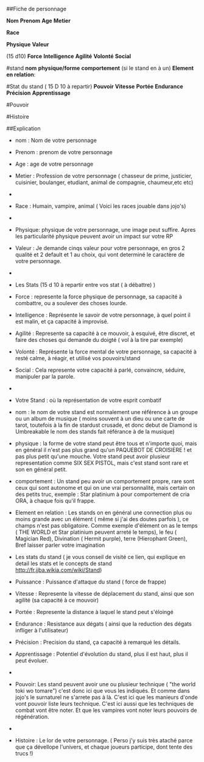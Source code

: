 ##Fiche de personnage

**Nom**
**Prenom**
**Age**
**Metier**

**Race**

**Physique**
**Valeur**


(15 d10)
**Force**
**Intelligence**
**Agilité**
**Volonté**
**Social**

#stand
**nom**
**physique/forme**
**comportement** (si le stand en à un)
**Element en relation**:


#Stat du stand ( 15 D 10 à repartir)
**Pouvoir**
**Vitesse**
**Portée**
**Endurance**
**Précision**
**Apprentissage**

#Pouvoir

#Histoire



##Explication

* nom : Nom de votre personnage
* Prenom : prenom de votre personnage
* Age : age de votre personnage
* Metier : Profession de votre personnage ( chasseur de prime, justicier, cuisinier, boulanger, etudiant, animal de compagnie, chaumeur,etc etc)
* 
* Race : Humain, vampire, animal ( Voici les races jouable dans jojo's)
* 
* Physique: physique de votre personnage, une image peut suffire. Apres les particularité physique peuvent avoir un impact sur votre RP
* Valeur : Je demande cinqs valeur pour votre personnage, en gros 2 qualité et 2 default et 1 au choix, qui vont determiné le caractère de votre personnage.
* 
* Les Stats (15 d 10 à repartir entre vos stat ( à débattre) )
* Force : represente la force physique de personnage, sa capacité à combattre, ou a soulever des choses lourde.
* Intelligence : Représente le savoir de votre personnage, à quel point il est malin, et ça capacité à improvisé.
* Agilité : Represente sa capacité à ce mouvoir, à esquivé, être discret, et faire des choses qui demande du doigté ( vol à la tire par exemple)
* Volonté : Représente la force mental de votre personnage, sa capacité à resté calme, à réagir, et utilisé vos pouvoirs/stand
* Social : Cela represente votre capacité à parlé, convaincre, séduire, manipuler par la parole.
* 
* Votre Stand : où la représentation de votre esprit combatif
* nom : le nom de votre stand est normalement une référence à un groupe ou un album de musique ( moins souvent à un dieu ou une carte de tarot, toutefois à la fin de stardust crusade, et donc debut de Diamond is Umbreakable le nom des stands fait référance à de la musique)
* physique : la forme de votre stand peut être tous et n'importe quoi, mais en général il n'est pas plus grand qu'un PAQUEBOT DE CROISIERE ! et pas plus petit qu'une mouche. Votre stand peut avoir plusieur representation comme SIX SEX PISTOL, mais c'est stand sont rare et son en général petit.
* comportement : Un stand peu avoir un comportement propre, rare sont ceux qui sont autonome et qui on une vrai personnalité, mais certain on des petits truc, exemple : Star platinium à pour comportement de cria ORA, à chaque fois qu'il frappe.
* Element en relation : Les stands on en général une connection plus ou moins grande avec un élément ( même si j'ai des doutes parfois ), ce champs n'est pas obligatoire. Comme exemple d'élément on as le temps ( THE WORLD et Star platinium peuvent arreté le temps), le feu ( Magician Red), Divination ( Hermit purple), terre (Hierophant Green), Bref laisser parler votre imagination


* Les stats du stand ( je vous conseil de visité ce lien, qui explique en detail les stats et le concepts de stand http://fr.jjba.wikia.com/wiki/Stand)
* Puissance : Puissance d'attaque du stand ( force de frappe)
* Vitesse : Represente la vitesse de déplacement du stand, ainsi que son agilité (sa capacité à ce mouvoir)
* Portée : Represente la distance à laquel le stand peut s'éloingé
* Endurance : Resistance aux dégats ( ainsi que la reduction des dégats infliger à l'utilisateur)
* Précision : Precision du stand, ça capacité à remarqué les détails.
* Apprentissage : Potentiel d'évolution du stand, plus il est haut, plus il peut évoluer.

* 
* Pouvoir: Les stand peuvent avoir une ou plusieur technique ( "the world toki wo tomare") c'est donc ici que vous les indiqués. Et comme dans jojo's le surnaturel ne s'arrete pas à là. C'est ici que les manieurs d'onde vont pouvoir liste leurs technique. C'est ici aussi que les techniques de combat vont être noter. Et que les vampires vont noter leurs pouvoirs de régénération.
* 
* Histoire : Le lor de votre personnage. ( Perso j'y suis très ataché parce que ça dévellope l'univers, et chaque joueurs participe, dont tente des trucs !)